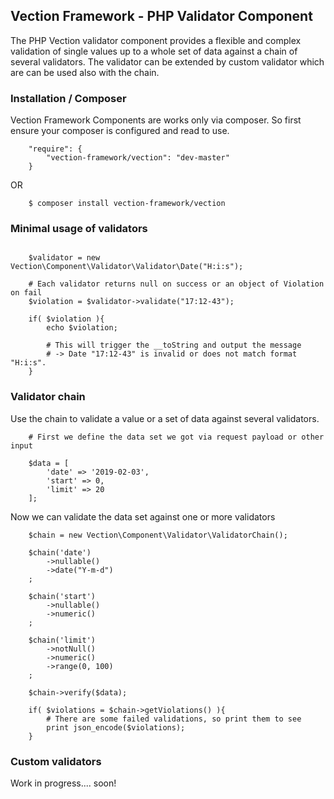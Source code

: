 ## Vection Framework - PHP Validator Component

The PHP Vection validator component provides a flexible and complex validation of single values up to a whole set of data against a chain of several validators. The validator can be extended by custom validator which are can be used also with the chain.

### Installation / Composer

Vection Framework Components are works only via composer. So first ensure your composer is configured and read to use.
~~~
    "require": {
        "vection-framework/vection": "dev-master"
    }
~~~

OR

~~~
    $ composer install vection-framework/vection
~~~

### Minimal usage of validators
~~~

    $validator = new Vection\Component\Validator\Validator\Date("H:i:s");

    # Each validator returns null on success or an object of Violation on fail
    $violation = $validator->validate("17:12-43");

    if( $violation ){
        echo $violation;
  
        # This will trigger the __toString and output the message
        # -> Date "17:12-43" is invalid or does not match format "H:i:s".
    } 
~~~


### Validator chain
Use the chain to validate a value or a set of data against several validators.
~~~
    # First we define the data set we got via request payload or other input

    $data = [
        'date' => '2019-02-03',
        'start' => 0,
        'limit' => 20
    ];
~~~
Now we can validate the data set against one or more validators
~~~
    $chain = new Vection\Component\Validator\ValidatorChain();
    
    $chain('date')
        ->nullable()
        ->date("Y-m-d")
    ;

    $chain('start')
        ->nullable()
        ->numeric()
    ;

    $chain('limit')
        ->notNull()
        ->numeric()
        ->range(0, 100)
    ;

    $chain->verify($data);

    if( $violations = $chain->getViolations() ){
        # There are some failed validations, so print them to see
        print json_encode($violations);
    } 
~~~

### Custom validators 

Work in progress.... soon!